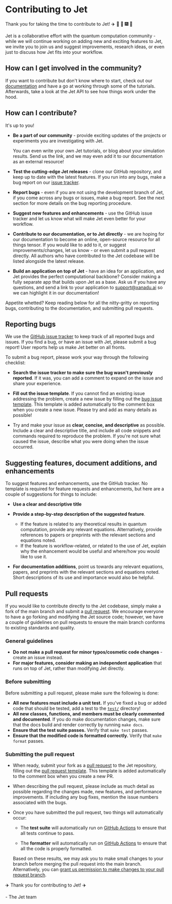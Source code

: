 # Contributing to Jet

Thank you for taking the time to contribute to Jet!
:airplane: :confetti_ball: :tada: :fireworks: :balloon:

Jet is a collaborative effort with the quantum computation community - while we
will continue working on adding new and exciting features to Jet, we invite you
to join us and suggest improvements, research ideas, or even just to discuss how
Jet fits into your workflow.

## How can I get involved in the community?

If you want to contribute but don't know where to start, check out our
[documentation](https://quantum-jet.readthedocs.io) and have a go at working
through some of the tutorials.  Afterwards, take a look at the Jet API to see
how things work under the hood.

## How can I contribute?

It's up to you!

* **Be a part of our community** - provide exciting updates of the projects or
  experiments you are investigating with Jet.

  You can even write your own Jet tutorials, or blog about your simulation results.
  Send us the link, and we may even add it to our documentation as an external
  resource!

* **Test the cutting-edge Jet releases** - clone our GitHub repository, and keep
  up to date with the latest features. If you run into any bugs, make a bug
  report on our [issue tracker](https://github.com/XanaduAI/jet/issues).

* **Report bugs** - even if you are not using the development branch of Jet, if
  you come across any bugs or issues, make a bug report. See the next section
  for more details on the bug reporting procedure.

* **Suggest new features and enhancements** - use the GitHub issue tracker and
  let us know what will make Jet even better for your workflow.

* **Contribute to our documentation, or to Jet directly** - we are hoping for
  our documentation to become an online, open-source resource for all things
  tensor. If you would like to add to it, or suggest improvements/changes, let
  us know - or even submit a pull request directly. All authors who have
  contributed to the Jet codebase will be listed alongside the latest release.

* **Build an application on top of Jet** - have an idea for an application, and
  Jet provides the perfect computational backbone? Consider making a fully
  separate app that builds upon Jet as a base. Ask us if you have any questions,
  and send a link to your application to support@xanadu.ai so we can highlight
  it in our documentation!

Appetite whetted? Keep reading below for all the nitty-gritty on reporting bugs,
contributing to the documentation, and submitting pull requests.

## Reporting bugs

We use the [GitHub issue tracker](https://github.com/XanaduAI/jet/issues) to
keep track of all reported bugs and issues. If you find a bug, or have an issue
with Jet, please submit a bug report! User reports help us make Jet better on
all fronts.

To submit a bug report, please work your way through the following checklist:

* **Search the issue tracker to make sure the bug wasn't previously reported**.
  If it was, you can add a comment to expand on the issue and share your
  experience.

* **Fill out the issue template**. If you cannot find an existing issue
  addressing the problem, create a new issue by filling out the
  [bug issue template](./ISSUE_TEMPLATE/BUG.md). This template is added
  automatically to the comment box when you create a new issue. Please try and
  add as many details as possible!

* Try and make your issue as **clear, concise, and descriptive** as possible.
  Include a clear and descriptive title, and include all code snippets and
  commands required to reproduce the problem. If you're not sure what caused the
  issue, describe what you were doing when the issue occurred.

## Suggesting features, document additions, and enhancements

To suggest features and enhancements, use the GitHub tracker.  No template is
required for feature requests and enhancements, but here are a couple of
suggestions for things to include:

* **Use a clear and descriptive title**
* **Provide a step-by-step description of the suggested feature**.

  - If the feature is related to any theoretical results in quantum computation,
    provide any relevant equations. Alternatively, provide references to
    papers or preprints with the relevant sections and equations noted.
  - If the feature is workflow-related, or related to the use of Jet, explain
    why the enhancement would be useful and where/how you would like to use it.

* **For documentation additions**, point us towards any relevant equations,
    papers, and preprints with the relevant sections and equations noted. Short
    descriptions of its use and importance would also be helpful.

## Pull requests

If you would like to contribute directly to the Jet codebase, simply make a
fork of the main branch and submit a
[pull request](https://help.github.com/articles/about-pull-requests). We
encourage everyone to have a go forking and modifying the Jet source code;
however, we have a couple of guidelines on pull requests to ensure the main
branch conforms to existing standards and quality.

### General guidelines

* **Do not make a pull request for minor typos/cosmetic code changes** - create
  an issue instead.
* **For major features, consider making an independent application** that runs
  on top of Jet, rather than modifying Jet directly.

### Before submitting

Before submitting a pull request, please make sure the following is done:

* **All new features must include a unit test.** If you've fixed a bug or added
  code that should be tested, add a test to the [`test/`](test/) directory!
* **All new classes, functions, and members must be clearly commented and documented**.
  If you do make documentation changes, make sure that the docs build and render
  correctly by running `make docs`.
* **Ensure that the test suite passes.**  Verify that `make test` passes.
* **Ensure that the modified code is formatted correctly.**  Verify that
  `make format` passes.

### Submitting the pull request
* When ready, submit your fork as a
  [pull request](https://help.github.com/articles/about-pull-requests) to the
  Jet repository, filling out the
  [pull request template](./PULL_REQUEST_TEMPLATE.md). This template is added
  automatically to the comment box when you create a new PR.

* When describing the pull request, please include as much detail as possible
  regarding the changes made, new features, and performance improvements. If
  including any bug fixes, mention the issue numbers associated with the bugs.

* Once you have submitted the pull request, two things will automatically occur:

  - The **test suite** will automatically run on
    [GitHub Actions](https://github.com/XanaduAI/jet/actions) to ensure
    that all tests continue to pass.

  - The **formatter** will automatically run on
    [GitHub Actions](https://github.com/XanaduAI/jet/actions) to ensure
    that all the code is properly formatted.

  Based on these results, we may ask you to make small changes to your branch
  before merging the pull request into the main branch. Alternatively, you can
  [grant us permission to make changes to your pull request branch](https://help.github.com/articles/allowing-changes-to-a-pull-request-branch-created-from-a-fork/).

:airplane: Thank you for contributing to Jet! :airplane:

\- The Jet team